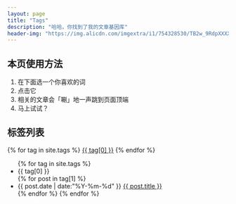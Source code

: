 ```yaml
---
layout: page
title: "Tags"
description: "哈哈，你找到了我的文章基因库"  
header-img: "https://img.alicdn.com/imgextra/i1/754328530/TB2w_9RdpXXXXbxXXXXXXXXXXXX-754328530.jpg"  
---
```


## 本页使用方法

1. 在下面选一个你喜欢的词
2. 点击它
3. 相关的文章会「唰」地一声跳到页面顶端
4. 马上试试？

## 标签列表


<div id='tag_cloud'>
{% for tag in site.tags %}
<a href="#{{ tag[0] }}" title="{{ tag[0] }}" rel="{{ tag[1].size }}">{{ tag[0] }}</a>
{% endfor %}
</div>

<ul class="listing">
{% for tag in site.tags %}
  <li class="listing-seperator" id="{{ tag[0] }}">{{ tag[0] }}</li>
{% for post in tag[1] %}
  <li class="listing-item">
  <time datetime="{{ post.date | date:"%Y-%m-%d" }}">{{ post.date | date:"%Y-%m-%d" }}</time>
  <a href="{{ post.url }}" title="{{ post.title }}">{{ post.title }}</a>
  </li>
{% endfor %}
{% endfor %}
</ul>

<script src="/js/jquery.tagcloud.js" type="text/javascript" charset="utf-8"></script>
<script language="javascript">
$.fn.tagcloud.defaults = {
	size: {start: 14, end: 18, unit: 'pt'},
	color: {start: '#cde', end: '#f52'}
};

$(function () {
    $('#tag_cloud a').tagcloud();
});
</script>
